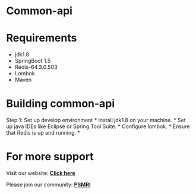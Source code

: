 # Common-api




# Requirements

* jdk1.8
* SpringBoot 1.5
* Redis-64.3.0.503
* Lombok
* Maven

# Building common-api
Step 1: Set up develop environment
    * Install jdk1.8 on your machine.
    * Set up java IDEs like Eclipse or Spring Tool Suite.
    * Configure lombok.
    * Ensure that Redis is up and running.
    * 



# For more support
Visit our website: [**Click here**]()

Please join our community: [**PSMRI**](https://github.com/PSMRI)
